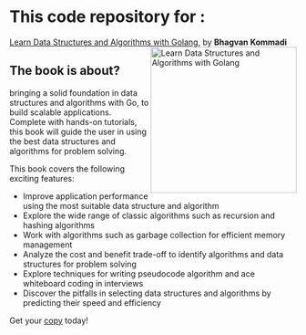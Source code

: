 



# This code repository for :
[Learn Data Structures and Algorithms with Golang](https://www.packtpub.com/application-development/learn-data-structures-and-algorithms-golang?utm_source=github&utm_medium=repository&utm_campaign=9781789618501), by **Bhagvan Kommadi**
<img src="https://d1ldz4te4covpm.cloudfront.net/sites/default/files/imagecache/ppv4_main_book_cover/9781789618501.png" alt="Learn Data Structures and Algorithms with Golang" height="256px" align="right"></a>


## The book is about?
bringing a solid foundation in data structures and algorithms with Go, to build scalable applications. Complete with hands-on tutorials, this book will guide the user in using the best data structures and algorithms for problem solving.

This book covers the following exciting features:
* Improve application performance using the most suitable data structure and algorithm 
* Explore the wide range of classic algorithms such as recursion and hashing algorithms 
* Work with algorithms such as garbage collection for efficient memory management 
* Analyze the cost and benefit trade-off to identify algorithms and data structures for problem solving 
* Explore techniques for writing pseudocode algorithm and ace whiteboard coding in interviews 
* Discover the pitfalls in selecting data structures and algorithms by predicting their speed and efficiency 

 Get your [copy](https://www.amazon.com/dp/1789618509) today!



